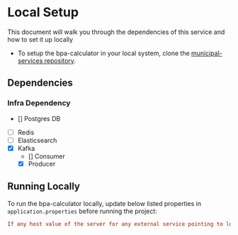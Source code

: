 # Local Setup

This document will walk you through the dependencies of this service and how to set it up locally

- To setup the bpa-calculator in your local system, clone the [municipal-services repository](https://github.com/egovernments/municipal-services).

## Dependencies

### Infra Dependency

- [] Postgres DB
- [ ] Redis
- [ ] Elasticsearch
- [X] Kafka
  - [] Consumer
  - [X] Producer

## Running Locally

To run the bpa-calculator locally, update below listed properties in `application.properties` before running the project:

```ini
If any host value of the server for any external service pointing to local port can be changed to https://egov-micro-dev.egovernments.org
```
